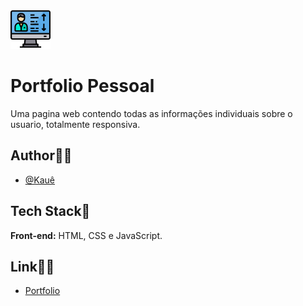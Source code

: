 ![Logo](./assets/img/perfil-pessoal.png)
# Portfolio Pessoal


Uma pagina web contendo todas as informações individuais sobre o usuario, totalmente responsiva.


## Author🙋‍♂️
- [@Kauê](https://github.com/KaueLoviz)

 
## Tech Stack📝
**Front-end:** HTML, CSS e JavaScript.


## Link🙅‍♂️
- [Portfolio]( https://kaueloviz.github.io/Portfolio-Pessoal/) 
